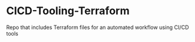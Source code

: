 # CICD-Tooling-Terraform
Repo that includes Terraform files for an automated workflow using CI/CD tools
